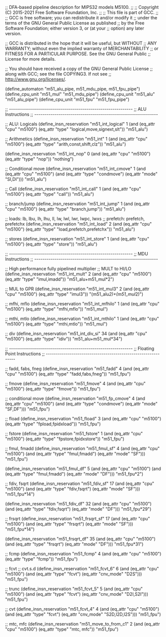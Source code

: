 ;; DFA-based pipeline description for MIPS32 models M5100.
;;
;; Copyright (C) 2015-2021 Free Software Foundation, Inc.
;;
;; This file is part of GCC.
;;
;; GCC is free software; you can redistribute it and/or modify it
;; under the terms of the GNU General Public License as published
;; by the Free Software Foundation; either version 3, or (at your
;; option) any later version.

;; GCC is distributed in the hope that it will be useful, but WITHOUT
;; ANY WARRANTY; without even the implied warranty of MERCHANTABILITY
;; or FITNESS FOR A PARTICULAR PURPOSE.  See the GNU General Public
;; License for more details.

;; You should have received a copy of the GNU General Public License
;; along with GCC; see the file COPYING3.  If not see
;; <http://www.gnu.org/licenses/>.

(define_automaton "m51_alu_pipe, m51_mdu_pipe, m51_fpu_pipe")
(define_cpu_unit "m51_mul" "m51_mdu_pipe")
(define_cpu_unit "m51_alu" "m51_alu_pipe")
(define_cpu_unit "m51_fpu" "m51_fpu_pipe")

;; --------------------------------------------------------------
;; ALU Instructions
;; --------------------------------------------------------------

;; ALU: Logicals
(define_insn_reservation "m51_int_logical" 1
  (and (eq_attr "cpu" "m5100")
       (eq_attr "type" "logical,move,signext,slt"))
  "m51_alu")

;; Arithmetics
(define_insn_reservation "m51_int" 1
  (and (eq_attr "cpu" "m5100")
       (eq_attr "type" "arith,const,shift,clz"))
  "m51_alu")

(define_insn_reservation "m51_int_nop" 0
  (and (eq_attr "cpu" "m5100")
       (eq_attr "type" "nop"))
  "nothing")

;; Conditional move
(define_insn_reservation "m51_int_cmove" 1
  (and (eq_attr "cpu" "m5100")
       (and (eq_attr "type" "condmove")
	    (eq_attr "mode" "SI,DI")))
  "m51_alu")

;; Call
(define_insn_reservation "m51_int_call" 1
  (and (eq_attr "cpu" "m5100")
       (eq_attr "type" "call"))
  "m51_alu")

;; branch/jump
(define_insn_reservation "m51_int_jump" 1
  (and (eq_attr "cpu" "m5100")
       (eq_attr "type" "branch,jump"))
  "m51_alu")

;; loads: lb, lbu, lh, lhu, ll, lw, lwl, lwr, lwpc, lwxs
;; prefetch: prefetch, prefetchx
(define_insn_reservation "m51_int_load" 2
  (and (eq_attr "cpu" "m5100")
       (eq_attr "type" "load,prefetch,prefetchx"))
  "m51_alu")

;; stores
(define_insn_reservation "m51_int_store" 1
  (and (eq_attr "cpu" "m5100")
       (eq_attr "type" "store"))
  "m51_alu")

;; --------------------------------------------------------------
;; MDU Instructions
;; --------------------------------------------------------------

;; High performance fully pipelined multiplier
;; MULT to HI/LO
(define_insn_reservation "m51_int_mult" 2
  (and (eq_attr "cpu" "m5100")
       (eq_attr "type" "imul,imadd"))
  "m51_alu+m51_mul*2")

;; MUL to GPR
(define_insn_reservation "m51_int_mul3" 2
  (and (eq_attr "cpu" "m5100")
       (eq_attr "type" "imul3"))
  "(m51_alu*2)+(m51_mul*2)")

;; mfhi, mflo
(define_insn_reservation "m51_int_mfhilo" 1
  (and (eq_attr "cpu" "m5100")
       (eq_attr "type" "mfhi,mflo"))
  "m51_mul")

;; mthi, mtlo
(define_insn_reservation "m51_int_mthilo" 1
  (and (eq_attr "cpu" "m5100")
       (eq_attr "type" "mthi,mtlo"))
  "m51_mul")

;; div
(define_insn_reservation "m51_int_div_si" 34
  (and (eq_attr "cpu" "m5100")
       (eq_attr "type" "idiv"))
  "m51_alu+m51_mul*34")

;; --------------------------------------------------------------
;; Floating Point Instructions
;; --------------------------------------------------------------

;; fadd, fabs, fneg
(define_insn_reservation "m51_fadd" 4
  (and (eq_attr "cpu" "m5100")
       (eq_attr "type" "fadd,fabs,fneg"))
  "m51_fpu")

;; fmove
(define_insn_reservation "m51_fmove" 4
  (and (eq_attr "cpu" "m5100")
       (eq_attr "type" "fmove"))
  "m51_fpu")

;; conditional move
(define_insn_reservation "m51_fp_cmove" 4
  (and (eq_attr "cpu" "m5100")
       (and (eq_attr "type" "condmove")
	    (eq_attr "mode" "SF,DF")))
  "m51_fpu")

;; fload
(define_insn_reservation "m51_fload" 3
  (and (eq_attr "cpu" "m5100")
       (eq_attr "type" "fpload,fpidxload"))
  "m51_fpu")

;; fstore
(define_insn_reservation "m51_fstore" 1
  (and (eq_attr "cpu" "m5100")
       (eq_attr "type" "fpstore,fpidxstore"))
  "m51_fpu")

;; fmul, fmadd
(define_insn_reservation "m51_fmul_sf" 4
  (and (eq_attr "cpu" "m5100")
       (and (eq_attr "type" "fmul,fmadd")
	    (eq_attr "mode" "SF")))
  "m51_fpu")

(define_insn_reservation "m51_fmul_df" 5
  (and (eq_attr "cpu" "m5100")
       (and (eq_attr "type" "fmul,fmadd")
	    (eq_attr "mode" "DF")))
  "m51_fpu*2")

;; fdiv, fsqrt
(define_insn_reservation "m51_fdiv_sf" 17
  (and (eq_attr "cpu" "m5100")
       (and (eq_attr "type" "fdiv,fsqrt")
	    (eq_attr "mode" "SF")))
  "m51_fpu*14")

(define_insn_reservation "m51_fdiv_df" 32
  (and (eq_attr "cpu" "m5100")
       (and (eq_attr "type" "fdiv,fsqrt")
	    (eq_attr "mode" "DF")))
  "m51_fpu*29")

;; frsqrt
(define_insn_reservation "m51_frsqrt_sf" 17
  (and (eq_attr "cpu" "m5100")
       (and (eq_attr "type" "frsqrt")
	    (eq_attr "mode" "SF")))
  "m51_fpu*14")

(define_insn_reservation "m51_frsqrt_df" 35
  (and (eq_attr "cpu" "m5100")
       (and (eq_attr "type" "frsqrt")
	    (eq_attr "mode" "DF")))
  "m51_fpu*31")

;; fcmp
(define_insn_reservation "m51_fcmp" 4
  (and (eq_attr "cpu" "m5100")
       (eq_attr "type" "fcmp"))
  "m51_fpu")

;; fcvt
;; cvt.s.d
(define_insn_reservation "m51_fcvt_6" 6
  (and (eq_attr "cpu" "m5100")
       (and (eq_attr "type" "fcvt")
	    (eq_attr "cnv_mode" "D2S")))
  "m51_fpu")

;; trunc
(define_insn_reservation "m51_fcvt_5" 5
  (and (eq_attr "cpu" "m5100")
       (and (eq_attr "type" "fcvt")
	    (eq_attr "cnv_mode" "D2I,S2I")))
  "m51_fpu")

;; cvt
(define_insn_reservation "m51_fcvt_4" 4
  (and (eq_attr "cpu" "m5100")
       (and (eq_attr "type" "fcvt")
	    (eq_attr "cnv_mode" "S2D,I2D,I2S")))
  "m51_fpu")

;; mtc, mfc
(define_insn_reservation "m51_move_to_from_c1" 2
  (and (eq_attr "cpu" "m5100")
       (eq_attr "type" "mtc, mfc"))
  "m51_fpu")

